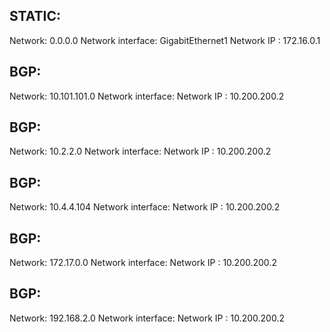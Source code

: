 

STATIC:
------
Network: 0.0.0.0
Network interface: GigabitEthernet1
Network IP : 172.16.0.1
  




  




  




  




  




BGP:
---
Network: 10.101.101.0
Network interface: 
Network IP : 10.200.200.2
  
  




BGP:
---
Network: 10.2.2.0
Network interface: 
Network IP : 10.200.200.2
  
  




  




  




  




BGP:
---
Network: 10.4.4.104
Network interface: 
Network IP : 10.200.200.2
  
  




  




  




BGP:
---
Network: 172.17.0.0
Network interface: 
Network IP : 10.200.200.2
  
  




  




  




BGP:
---
Network: 192.168.2.0
Network interface: 
Network IP : 10.200.200.2
  
  




  


